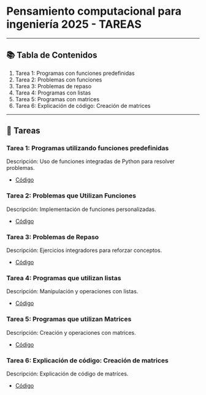 # Pensamiento computacional para ingeniería 2025 - TAREAS


---

## 📚 Tabla de Contenidos
1. Tarea 1: Programas con funciones predefinidas
2. Tarea 2: Problemas con funciones
3. Tarea 3: Problemas de repaso
4. Tarea 4: Programas con listas
5. Tarea 5: Programas con matrices
6. Tarea 6: Explicación de código: Creación de matrices

---

## 📂 Tareas

### Tarea 1: Programas utilizando funciones predefinidas
Descripción: Uso de funciones integradas de Python para resolver problemas.
- [Código](https://github.com/jacquigv-3/Tareas-pensamiento-computacional/blob/main/Tarea_1_Programas_utilizando_funciones_predefinidas.ipynb)

### Tarea 2: Problemas que Utilizan Funciones
Descripción: Implementación de funciones personalizadas.
- [Código](https://github.com/jacquigv-3/Tareas-pensamiento-computacional/blob/main/Tarea_2_Problemas_que_Utilizan_Funciones.ipynb)

### Tarea 3: Problemas de Repaso
Descripción: Ejercicios integradores para reforzar conceptos.
- [Código](https://github.com/jacquigv-3/Tareas-pensamiento-computacional/blob/main/Tarea_3_Problemas_de_Repaso.ipynb)
### Tarea 4: Programas que utilizan listas
Descripción: Manipulación y operaciones con listas.
- [Código](https://github.com/jacquigv-3/Tareas-pensamiento-computacional/blob/main/Tarea_4_Programas_que_utilizan_listas.ipynb)

### Tarea 5: Programas que utilizan Matrices
Descripción: Creación y operaciones con matrices.
- [Código](https://github.com/jacquigv-3/Tareas-pensamiento-computacional/blob/main/Tarea_5_Programas_que_utilizan_Matrices.ipynb)

### Tarea 6: Explicación de código: Creación de matrices
Descripción: Explicación de código de matríces.
- [Código](https://github.com/jacquigv-3/Tareas-pensamiento-computacional/blob/main/Tarea_6_Programas_que_crean_Matrices.ipynb)

